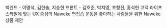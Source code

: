 백엔드 - 이명석, 김한솔, 지송현 프론트 - 김호준, 박지영, 조형진, 홍석현
고객 라이프스타일에 맞는 UX 중심의 Naweke 편집숍
운동을 좋아하는 사람들을 위한 Naweke 상품 제안
